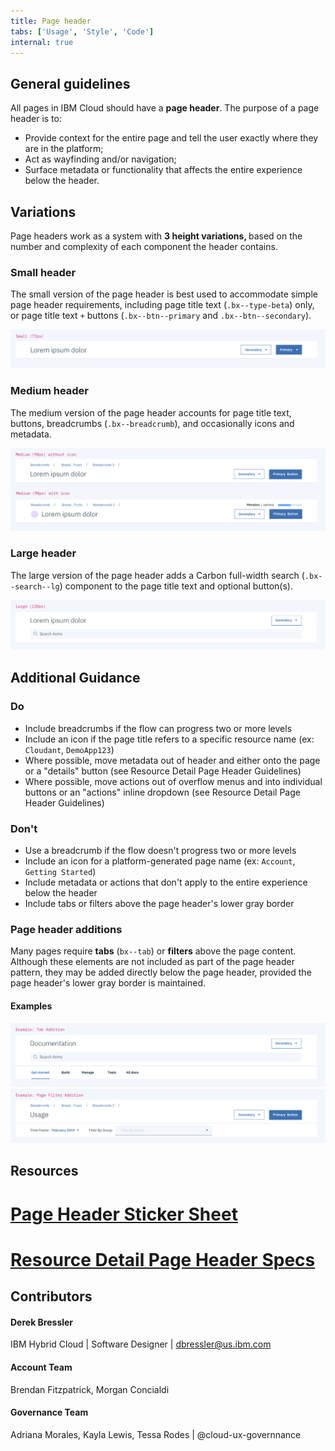 ```yaml
---
title: Page header
tabs: ['Usage', 'Style', 'Code']
internal: true
---
```


## General guidelines
All pages in IBM Cloud should have a <b>page header</b>. The purpose of a page header is to:

* Provide context for the entire page and tell the user exactly where they are in the platform;
* Act as wayfinding and/or navigation; 
* Surface metadata or functionality that affects the entire experience below the header.


## Variations
Page headers work as a system with <B>3 height variations, </b> based on the number and complexity of each component the header contains.

### Small header

The small version of the page header is best used to accommodate simple page header requirements, including page title text (`.bx--type-beta`) only, or page title text `+` buttons (`.bx--btn--primary` and `.bx--btn--secondary`).

![Page Header Small](images/pageheader_small.png)

### Medium header

The medium version of the page header accounts for page title text, buttons, breadcrumbs (`.bx--breadcrumb`), and occasionally icons and metadata.

![Page Header Medium](images/pageheader_medium.png)

### Large header

The large version of the page header adds a Carbon full-width search (`.bx--search--lg`) component to the page title text and optional button(s). 

![Page Header Large](images/pageheader_large.png)

## Additional Guidance

### Do

* Include breadcrumbs if the flow can progress two or more levels
* Include an icon if the page title refers to a specific resource name (ex: `Cloudant`, `DemoApp123`)
* Where possible, move metadata out of header and either onto the page or a "details" button (see Resource Detail Page Header Guidelines)
* Where possible, move actions out of overflow menus and into individual buttons or an "actions" inline dropdown (see Resource Detail Page Header Guidelines)


### Don't

* Use a breadcrumb if the flow doesn't progress two or more levels 
* Include an icon for a platform-generated page name (ex: `Account`, `Getting Started`)
* Include metadata or actions that don't apply to the entire experience below the header
* Include tabs or filters above the page header's lower gray border


### Page header additions
Many pages require <b>tabs</b> (`bx--tab`) or <b>filters</b> above the page content. Although these elements are not included as part of the page header pattern, they may be added directly below the page header, provided the page header's lower gray border is maintained. 
#### Examples

![Example of Tab Addition](images/ex_addition_tabs.png)
![Example of Filter Addition](images/ex_addition_pagefilter.png) 

## Resources

# [Page Header Sticker Sheet](https://ibm.box.com/s/v9as4kbrw9o7uof26tca3du38al2kbtt)
# [Resource Detail Page Header Specs](https://ibm.invisionapp.com/share/AGNVIN3RJF6)

## Contributors

#### Derek Bressler
IBM Hybrid Cloud | Software Designer | dbressler@us.ibm.com

#### Account Team
Brendan Fitzpatrick, Morgan Concialdi

#### Governance Team
Adriana Morales, Kayla Lewis, Tessa Rodes | @cloud-ux-governnance
